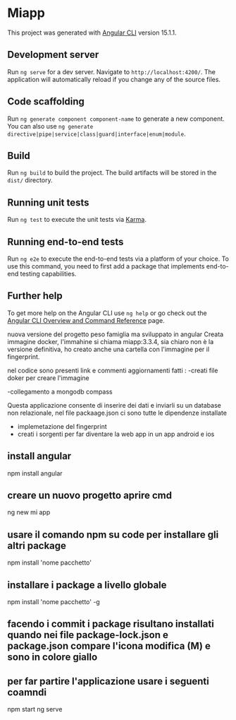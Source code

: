 # Miapp

This project was generated with [Angular CLI](https://github.com/angular/angular-cli) version 15.1.1.

## Development server

Run `ng serve` for a dev server. Navigate to `http://localhost:4200/`. The application will automatically reload if you change any of the source files.

## Code scaffolding

Run `ng generate component component-name` to generate a new component. You can also use `ng generate directive|pipe|service|class|guard|interface|enum|module`.

## Build

Run `ng build` to build the project. The build artifacts will be stored in the `dist/` directory.

## Running unit tests

Run `ng test` to execute the unit tests via [Karma](https://karma-runner.github.io).

## Running end-to-end tests

Run `ng e2e` to execute the end-to-end tests via a platform of your choice. To use this command, you need to first add a package that implements end-to-end testing capabilities.

## Further help

To get more help on the Angular CLI use `ng help` or go check out the [Angular CLI Overview and Command Reference](https://angular.io/cli) page.

nuova versione del progetto peso famiglia ma sviluppato in angular
Creata immagine docker, l'immahine si chiama miapp:3.3.4, sia chiaro non è la versione definitiva, ho creato anche una cartella con l'immagine 
per il fingerprint.


nel codice sono presenti link e commenti
aggiornamenti fatti :
-creati file doker per creare l'immagine

-collegamento a mongodb compass

Questa applicazione consente di inserire dei dati e inviarli 
su un database non relazionale, nel file packaage.json ci sono tutte le dipendenze installate


- implemetazione del fingerprint 
- creati i sorgenti per far diventare la web app in un app android e ios


## install angular
npm install angular

## creare un nuovo progetto aprire cmd
ng new mi app

## usare il comando npm su code per installare gli altri package
npm install 'nome pacchetto'

## installare i package a livello globale

npm install 'nome pacchetto' -g

## facendo i commit i package risultano installati quando nei file package-lock.json e package.json compare l'icona modifica (M) e sono in colore giallo

## per far partire l'applicazione usare i seguenti coamndi
npm start
ng serve

